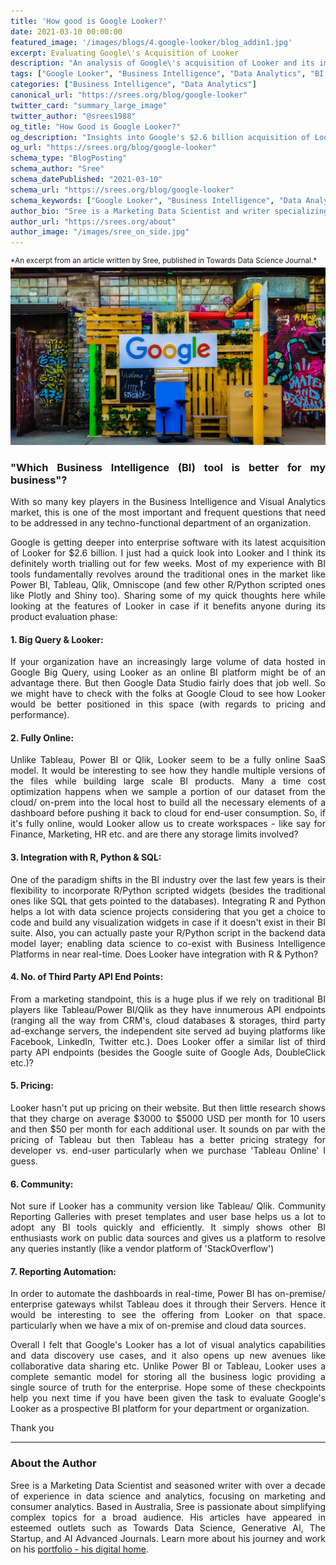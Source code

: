 ```yaml
---
title: 'How good is Google Looker?'
date: 2021-03-10 00:00:00
featured_image: '/images/blogs/4.google-looker/blog_addin1.jpg'
excerpt: Evaluating Google\'s Acquisition of Looker
description: "An analysis of Google\'s acquisition of Looker and its implications for the Business Intelligence landscape, comparing it with tools like Tableau and Power BI."
tags: ["Google Looker", "Business Intelligence", "Data Analytics", "BI Tools"]
categories: ["Business Intelligence", "Data Analytics"]
canonical_url: "https://srees.org/blog/google-looker"
twitter_card: "summary_large_image"
twitter_author: "@srees1988"
og_title: "How Good is Google Looker?"
og_description: "Insights into Google's $2.6 billion acquisition of Looker and how it stacks up against other BI tools in the market."
og_url: "https://srees.org/blog/google-looker"
schema_type: "BlogPosting"
schema_author: "Sree"
schema_datePublished: "2021-03-10"
schema_url: "https://srees.org/blog/google-looker"
schema_keywords: ["Google Looker", "Business Intelligence", "Data Analytics", "BI Tools"]
author_bio: "Sree is a Marketing Data Scientist and writer specializing in AI, analytics, and data-driven marketing."
author_url: "https://srees.org/about"
author_image: "/images/sree_on_side.jpg"
---
```

<small style="margin-bottom: -10px; display: block;">
  *An excerpt from an article written by Sree, published in Towards Data Science Journal.*
</small>

![](/images/blogs/4.google-looker/blog_addin1.jpg)

<style>
body {
text-align: justify}
</style>

### "Which Business Intelligence (BI) tool is better for my business"?

With so many key players in the Business Intelligence and Visual Analytics market, this is one of the most important and frequent questions that need to be addressed in any techno-functional department of an organization.

Google is getting deeper into enterprise software with its latest acquisition of Looker for $2.6 billion. I just had a quick look into Looker and I think its definitely worth trialling out for few weeks. Most of my experience with BI tools fundamentally revolves around the traditional ones in the market like Power BI, Tableau, Qlik, Omniscope (and few other R/Python scripted ones like Plotly and Shiny too). Sharing some of my quick thoughts here while looking at the features of Looker in case if it benefits anyone during its product evaluation phase:

#### 1. Big Query & Looker: 

If your organization have an increasingly large volume of data hosted in Google Big Query, using Looker as an online BI platform might be of an advantage there. But then Google Data Studio fairly does that job well. So we might have to check with the folks at Google Cloud to see how Looker would be better positioned in this space (with regards to pricing and performance).

#### 2. Fully Online:

Unlike Tableau, Power BI or Qlik, Looker seem to be a fully online SaaS model. It would be interesting to see how they handle multiple versions of the files while building large scale BI products. Many a time cost optimization happens when we sample a portion of our dataset from the cloud/ on-prem into the local host to build all the necessary elements of a dashboard before pushing it back to cloud for end-user consumption. So, if it's fully online, would Looker allow us to create workspaces - like say for Finance, Marketing, HR etc. and are there any storage limits involved?

#### 3. Integration with R, Python & SQL: 

One of the paradigm shifts in the BI industry over the last few years is their flexibility to incorporate R/Python scripted widgets (besides the traditional ones like SQL that gets pointed to the databases). Integrating R and Python helps a lot with data science projects considering that you get a choice to code and build any visualization widgets in case if it doesn't exist in their BI suite. Also, you can actually paste your R/Python script in the backend data model layer; enabling data science to co-exist with Business Intelligence Platforms in near real-time. Does Looker have integration with R & Python?

#### 4. No. of Third Party API End Points: 

From a marketing standpoint, this is a huge plus if we rely on traditional BI players like Tableau/Power BI/Qlik as they have innumerous API endpoints (ranging all the way from CRM's, cloud databases & storages, third party ad-exchange servers, the independent site served ad buying platforms like Facebook, LinkedIn, Twitter etc.). Does Looker offer a similar list of third party API endpoints (besides the Google suite of Google Ads, DoubleClick etc.)?

#### 5. Pricing: 

Looker hasn't put up pricing on their website. But then little research shows that they charge on average $3000 to $5000 USD per month for 10 users and then $50 per month for each additional user. It sounds on par with the pricing of Tableau but then Tableau has a better pricing strategy for developer vs. end-user particularly when we purchase 'Tableau Online' I guess.

#### 6. Community: 

Not sure if Looker has a community version like Tableau/ Qlik. Community Reporting Galleries with preset templates and user base helps us a lot to adopt any BI tools quickly and efficiently. It simply shows other BI enthusiasts work on public data sources and gives us a platform to resolve any queries instantly (like a vendor platform of 'StackOverflow')

#### 7. Reporting Automation: 

In order to automate the dashboards in real-time, Power BI has on-premise/ enterprise gateways whilst Tableau does it through their Servers. Hence it would be interesting to see the offering from Looker on that space. particularly when we have a mix of on-premise and cloud data sources.

Overall I felt that Google's Looker has a lot of visual analytics capabilities and data discovery use cases, and it also opens up new avenues like collaborative data sharing etc. Unlike Power BI or Tableau, Looker uses a complete semantic model for storing all the business logic providing a single source of truth for the enterprise. Hope some of these checkpoints help you next time if you have been given the task to evaluate Google's Looker as a prospective BI platform for your department or organization.

Thank you

- - -


### About the Author

Sree is a Marketing Data Scientist and seasoned writer with over a decade of experience in data science and analytics, focusing on marketing and consumer analytics. Based in Australia, Sree is passionate about simplifying complex topics for a broad audience. His articles have appeared in esteemed outlets such as Towards Data Science, Generative AI, The Startup, and AI Advanced Journals. Learn more about his journey and work on his [portfolio - his digital home](https://srees.org/).
